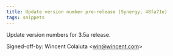 ```yaml
---
title: Update version number pre-release (Synergy, 48fa71e)
tags: snippets
---
```


Update version numbers for 3.5a release.

Signed-off-by: Wincent Colaiuta &lt;win@wincent.com&gt;
